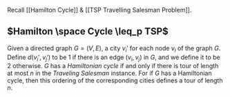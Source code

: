 Recall [[Hamilton Cycle]] & [[TSP Travelling Salesman Problem]].
## $Hamilton \space Cycle \leq_p TSP$
Given a directed graph $G = (V , E)$, a city $v_i'$ for each node $v_i$ of the graph $G$. Define $d(v_i', v_j')$ to be $1$ if there is an edge $(v_i, v_j)$ in $G$, and we define it to be $2$ otherwise.
$G$ has a *Hamiltonian cycle* if and only if there is tour of length at most $n$ in the *Traveling Salesman* instance. For if $G$ has a Hamiltonian cycle, then this ordering of the corresponding cities defines a tour of length $n$.